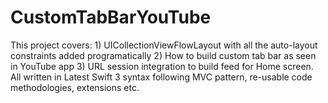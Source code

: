 # CustomTabBarYouTube
This project covers:  1) UICollectionViewFlowLayout with all the auto-layout constraints added programatically 2) How to build custom tab bar as seen in YouTube app 3) URL session integration to build feed for Home screen. All written in Latest Swift 3 syntax following MVC pattern, re-usable code methodologies, extensions etc.

